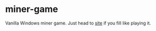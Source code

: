 # miner-game

Vanilla Windows miner game. Just head to [site](https://taras-danyliuk.github.io/miner-game) if you fill like playing it.
